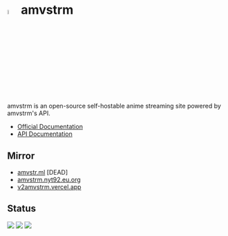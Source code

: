 # <img src="https://github.com/amvstrm/.github/assets/53612429/058bc858-884f-42cc-b078-0cccaf4245b0" width="5%" /> amvstrm

amvstrm is an open-source self-hostable anime streaming site powered by amvstrm's API.

- [Official Documentation](https://amvdocs.pages.dev/introduction)
- [API Documentation](https://docsapi-amvstrm.pages.dev)

## Mirror

- [amvstr.ml](https://amvstr.ml) [DEAD]
- [amvstrm.nyt92.eu.org](https://amvstrm.nyt92.eu.org)
- [v2amvstrm.vercel.app](https://v2amvstrm.vercel.app)

## Status

![](https://api.checklyhq.com/v1/badges/checks/41569fa5-c1bd-4bee-a1c1-1ac2650f8272?style=flat-square&theme=default&responseTime=true)
![](https://api.checklyhq.com/v1/badges/checks/9a65f629-8429-40c2-ba04-a0f899881417?style=flat-square&theme=default&responseTime=true)
![](https://api.checklyhq.com/v1/badges/checks/21ab09a1-f124-43fe-9578-eb551dd90b2e?style=flat-square&theme=default&responseTime=true)




